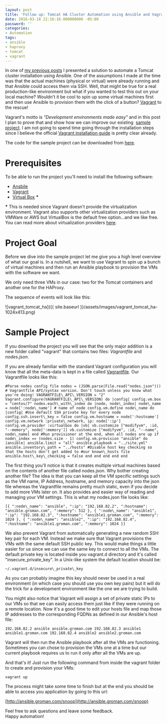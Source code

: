 ```yaml
---
layout: post
title: 'Follow up: Tomcat HA Cluster Automation using Ansible and Vagrant'
date: 2016-03-18 22:16:16.000000000 -05:00
password: ''
categories:
- Automation
tags:
- ansible
- haproxy
- tomcat
- vagrant
---
```

In one of [my previous posts](http://guillermo-roman.com/tomcat-ha-cluster-automation-using-ansible/) I presented a solution&nbsp;to automate a&nbsp;Tomcat cluster installation using Ansible.&nbsp;One of the assumptions I made at the time was that the actual machines (physical or virtual) were already running and that Ansible could access them via SSH. Well, that might be true for a real production-like environment but what if you wanted to test this out on your local machine? Wouldn't it be cool to spin up&nbsp;some virtual machines first and&nbsp;then use Ansible to provision them with the click&nbsp;of a button? [Vagrant](https://www.vagrantup.com/) to the rescue!

Vagrant's motto is _"Development environments made easy"_ and in this post I plan to prove that&nbsp;and show how we can improve&nbsp;our existing &nbsp;[sample project](https://github.com/gromande/ansible-tomcat-cluster). I am not going to spend time going through the installation steps since I believe the&nbsp;official [Vagrant&nbsp;installation guide](https://www.vagrantup.com/docs/installation/) is pretty clear already.

The code for the sample project can be downloaded from [here](https://github.com/gromande/ansible-tomcat-cluster).

<!--more-->

# Prerequisites

To be able to run the project you'll need to install the following software:

- [Ansbile](http://docs.ansible.com/ansible/intro_installation.html#getting-ansible)
- [Vagrant](https://www.vagrantup.com/downloads.html)
- [Virtual Box](https://www.virtualbox.org/wiki/Downloads) **\***

**\*** This is needed since Vagrant doesn't provide the virtualization environment. Vagrant also supports other virtualization providers such as VMWare or AWS but VirtualBox is the default free option...and we like free. You can read more about virtualization providers&nbsp;[here](https://www.vagrantup.com/docs/providers/).

# Project Goal

Before we dive into the&nbsp;sample project let me give you a high level overview of what our goal is. In a nutshell, we want to use Vagrant to spin up&nbsp;a bunch of virtual machines and then run an&nbsp;Ansible playbook to provision the VMs with the software we want.

We only need three VMs&nbsp;in our case: two for the Tomcat containers and another one for the HAProxy.

The sequence of events&nbsp;will look like this:

![vagrant_tomcat_ha]({{ site.baseurl }}/assets/images/vagrant_tomcat_ha-1024x413.png)

# Sample Project

If you download the project you will see that the only major addition is&nbsp;a new folder called "vagrant" that contains two files: _Vagrantfile_ and _nodes.json_.

If you are already familiar with the standard Vagrant configuration you will know that all the meta-data is kept in a file called [Vagrantfile](https://www.vagrantup.com/docs/vagrantfile/). Our Vagrantfile looks like this:

```
#Parse nodes config file nodes = (JSON.parse(File.read("nodes.json"))) # Vagrantfile API/syntax version. Don't touch unless you know what you're doing! VAGRANTFILE\_API\_VERSION = "2" Vagrant.configure(VAGRANTFILE\_API\_VERSION) do |config| config.vm.box = "centos/7" nodes.each\_with\_index do |node, node\_index| node\_name = node[':node\_name'] # name of node config.vm.define node\_name do |config| #Use default SSH private key for every node config.ssh.insert\_key = false config.vm.hostname = node[':hostname'] config.vm.network :private\_network, ip: node[':ip'] config.vm.provider :virtualbox do |vb| vb.customize ["modifyvm", :id, "--memory", node[':memory']] vb.customize ["modifyvm", :id, "--name", node\_name] end #Run provisioner at the end, when all nodes are up if node\_index == (nodes.size - 1) config.vm.provision "ansible" do |ansible| ansible.limit = "all" ansible.playbook = "../site.yml" ansible.inventory\_path = "../hosts" #Disable host key checking so that the hosts don't get added to #our known\_hosts file ansible.host\_key\_checking = false end end end end end
```

The first thing you'll notice&nbsp;is that it creates multiple virtual machines based on the contents of another file called&nbsp;nodes.json. Why bother creating another file? The idea is that you can keep&nbsp;all the VM specific settings such as the VM name, IP Address, hostname, and memory capacity into&nbsp;the json file&nbsp;whereas the Vagrantfile remains pretty much static, even if you decide to add more VMs later on. It also provides and easier way of reading and managing your VM settings. This is what my nodes.json file looks like:

```
[{ ":node\_name": "ansible", ":ip": "192.168.82.2", ":hostname": "ansible.groman.com", ":memory": 512 }, { ":node\_name": "ansible1", ":ip": "192.168.82.3", ":hostname": "ansible1.groman.com", ":memory": 1024 }, { ":node\_name": "ansible2", ":ip": "192.168.82.4", ":hostname": "ansible1.groman.com", ":memory": 1024 }]
```

We also prevent Vagrant from automatically generating a new random SSH key pair for each VM. Instead we make sure that Vagrant provisions the VMs with the same default SSH public key.&nbsp;This would make things a little easier&nbsp;for us since we can use the same key to connect to all the VMs. The default private key is located&nbsp;inside you vagrant.d directory and it's called "insecure\_private\_key". In a Unix-like system the default location should be:

```
~/.vagrant.d/insecure\_private\_key
```

As you can probably imagine this&nbsp;key should never be used&nbsp;in a real environment (in which case you should use you own key pairs) but it will do the trick for a development environment like the one we are trying to build.

You might also notice&nbsp;that Vagrant will assign&nbsp;a set of private static IPs to our VMs so that we can easily access them just like if they were running on a remote location. Now it's a good time to edit your hosts file and map those IP addresses to the corresponding FQDNs as defined in our Ansible's host file:

```
192.168.82.2 ansible ansible.groman.com 192.168.82.3 ansible1 ansible1.groman.com 192.168.82.4 ansible2 ansible2.groman.com
```

Vagrant will then run the Ansible playbook after&nbsp;all the VMs are functioning. Sometimes you can chose to provision the VMs one at a time but our current playbook requires us to run it only after all the VMs are up.

And that's it! Just run the following command from inside the vagrant folder to create and provision your VMs:

```
vagrant up
```

The process might take some time to finish but at the end you should be able to access you application by going to this url:

[http://ansible.groman.com/snoop](http://ansible.groman.com/snoop)

Feel free to ask questions and leave some feedback.  
Happy automation!

